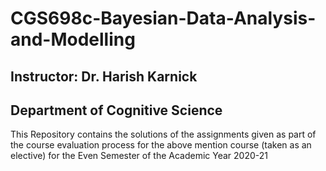 # CGS698c-Bayesian-Data-Analysis-and-Modelling
## Instructor: Dr. Harish Karnick
## Department of Cognitive Science
This Repository contains the solutions of the assignments given as part of the course evaluation process for the above mention course (taken as an elective) for the Even Semester of the Academic Year 2020-21
